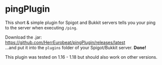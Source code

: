 # pingPlugin
This short & simple plugin for Spigot and Bukkit servers tells you your ping to the server when executing `/ping`.

Download the .jar: https://github.com/HerrEurobeat/pingPlugin/releases/latest  
...and put it into the `plugins` folder of your Spigot/Bukkit server. **Done!**  

This plugin was tested on 1.16 - 1.18 but should also work on other versions.
